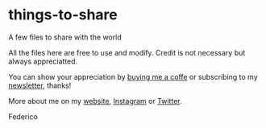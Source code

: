 # things-to-share
A few files to share with the world

All the files here are free to use and modify. Credit is not necessary but always appreciatted.

You can show your appreciation by [buying me a coffe](https://www.buymeacoffee.com/wolfcatworkshop) or subscribing to my [newsletter](https://wolfcatworkshop.com/index.php/newsletter/), thanks!

More about me on my [website](https://wolfcatworkshop.com), [Instagram](https://instagram.com/wolfcatworkshop) or [Twitter](https://twitter.com/wolfCatWorkshop). 


Federico
